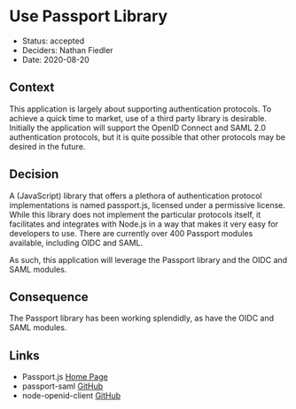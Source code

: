 # Use Passport Library

* Status: accepted
* Deciders: Nathan Fiedler
* Date: 2020-08-20

## Context

This application is largely about supporting authentication protocols. To achieve a quick time to market, use of a third party library is desirable. Initially the application will support the OpenID Connect and SAML 2.0 authentication protocols, but it is quite possible that other protocols may be desired in the future.

## Decision

A (JavaScript) library that offers a plethora of authentication protocol implementations is named passport.js, licensed under a permissive license. While this library does not implement the particular protocols itself, it facilitates and integrates with Node.js in a way that makes it very easy for developers to use. There are currently over 400 Passport modules available, including OIDC and SAML.

As such, this application will leverage the Passport library and the OIDC and SAML modules.

## Consequence

The Passport library has been working splendidly, as have the OIDC and SAML modules.

## Links

* Passport.js [Home Page](http://www.passportjs.org)
* passport-saml [GitHub](https://github.com/node-saml/passport-saml)
* node-openid-client [GitHub](https://github.com/panva/node-openid-client)
